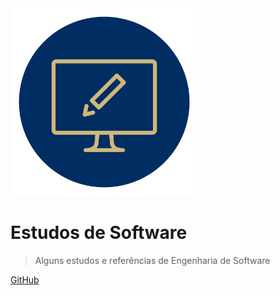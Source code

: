 
<img src="./cover.png" width="300px" height="300px">

# Estudos de Software

> Alguns estudos e referências de Engenharia de Software

[GitHub](https://github.com/juniopereirab/Estudos)